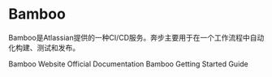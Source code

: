 # Bamboo

Bamboo是Atlassian提供的一种CI/CD服务。奔步主要用于在一个工作流程中自动化构建、测试和发布。

<BadgeLink badgeText='Official Website' colorScheme='blue' href='https://www.atlassian.com/software/bamboo'>Bamboo Website</BadgeLink>
<BadgeLink badgeText='Official Documentation' colorScheme='blue' href='https://confluence.atlassian.com/bamboo/bamboo-documentation-289276551.html'>Official Documentation</BadgeLink>
<BadgeLink badgeText='Getting Started' colorScheme='blue' href='https://confluence.atlassian.com/bamboo/getting-started-with-bamboo-289277283.html'>Bamboo Getting Started Guide</BadgeLink>
